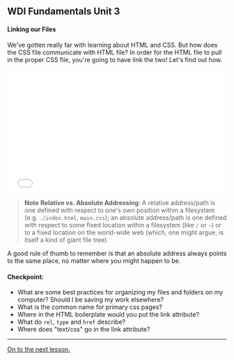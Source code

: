**WDI Fundamentals Unit 3**
---

#### Linking our Files

We've gotten really far with learning about HTML and CSS. But how does the CSS file communicate with HTML file? In order for the HTML file to pull in the proper CSS file, you're going to have link the two! Let's find out how.

<div class="wistia_responsive_padding" style="padding:56.25% 0 0 0;position:relative;"><div class="wistia_responsive_wrapper" style="height:100%;left:0;position:absolute;top:0;width:100%;"><iframe src="//fast.wistia.net/embed/iframe/6nenlcostv?seo=false&videoFoam=true" allowtransparency="true" frameborder="0" scrolling="no" class="wistia_embed" name="wistia_embed" allowfullscreen mozallowfullscreen webkitallowfullscreen oallowfullscreen msallowfullscreen width="100%" height="100%"></iframe></div></div>
<script src="//fast.wistia.net/assets/external/E-v1.js" async></script>


>**Note** **Relative vs. Absolute Addressing**: A relative address/path is one defined with respect to one's own position within a filesystem (e.g. `./index.html`, `main.css`); an absolute address/path is one defined with respect to some fixed location within a filesystem (like `/` or `~`) or to a fixed location on the world-wide web (which, one might argue, is itself a kind of giant file tree).

A good rule of thumb to remember is that an absolute address always points to the same place, no matter where *you* might happen to be.


#### Checkpoint:

* What are some best practices for organizing my files and folders on my computer? Should I be saving my work elsewhere?
* What is the common name for primary css pages?
* Where in the HTML boilerplate would you put the link attribute?
* What do `rel`, `type` and `href` describe?
* Where does "text/css" go in the link attribute?

---

[On to the next lesson.](08_exercise.md)
